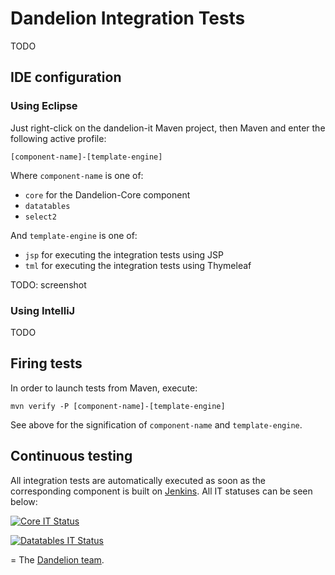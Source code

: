 Dandelion Integration Tests
========================

TODO

## IDE configuration

### Using Eclipse

Just right-click on the dandelion-it Maven project, then Maven and enter the following active profile:

````
[component-name]-[template-engine]
````

Where `component-name` is one of:

 * `core` for the Dandelion-Core component
 * `datatables`
 * `select2`

And `template-engine` is one of:

 * `jsp` for executing the integration tests using JSP
 * `tml` for executing the integration tests using Thymeleaf

TODO: screenshot

### Using IntelliJ

TODO

## Firing tests

In order to launch tests from Maven, execute:

````
mvn verify -P [component-name]-[template-engine]
````

See above for the signification of `component-name` and `template-engine`.

## Continuous testing

All integration tests are automatically executed as soon as the corresponding component is built on [Jenkins](https://dandelion.ci.cloudbees.com). All IT statuses can be seen below:

[![Core IT Status](https://dandelion.ci.cloudbees.com/job/dandelion-core-it/badge/icon)](https://dandelion.ci.cloudbees.com/job/dandelion-core-it/)

[![Datatables IT Status](https://dandelion.ci.cloudbees.com/job/dandelion-datatables-it/badge/icon)](https://dandelion.ci.cloudbees.com/job/dandelion-datatables-it/)

=
The [Dandelion team](http://dandelion.github.io/team/).
